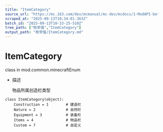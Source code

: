 ```yaml
---
title: "ItemCategory"
source_url: "https://mc.163.com/dev/mcmanual/mc-dev/mcdocs/1-ModAPI-beta/%E6%9E%9A%E4%B8%BE%E5%80%BC/ItemCategory.html?catalog=1"
scraped_at: "2025-09-13T10:34:01.363Z"
batch_id: "2025-09-13T10-33-25-510Z"
tree_path: ["枚举值","ItemCategory"]
output_path: "枚举值/ItemCategory.md"
---
```


#  ItemCategory

class in mod.common.minecraftEnum

*   描述
    
    物品所属创造栏类型
    

```
class ItemCategory(object):
	Construction = 1		# 建造栏
	Nature = 2				# 自然栏
	Equipment = 3			# 装备栏
	Items = 4				# 物品栏
	Custom = 7				# 自定义


```